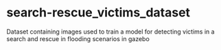 # search-rescue_victims_dataset
Dataset containing images used to train a model for detecting victims in a search and rescue in flooding scenarios in gazebo
